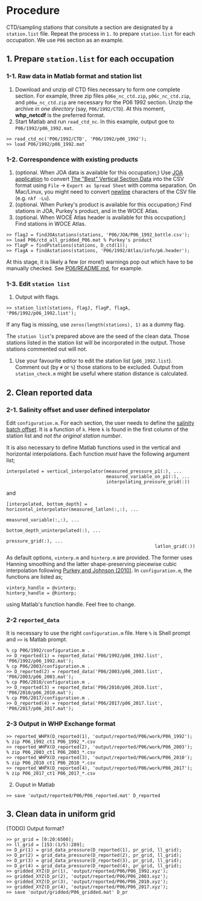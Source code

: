 # Procedure
CTD/sampling stations that consitute a section are designated by a `station.list` file. Repeat the process in `1.` to prepare `station.list` for each occupation.
We use `P06` section as an example.

## 1. Prepare `station.list` for each occupation



### 1-1. Raw data in Matlab format and station list

1. Download and unzip *all* CTD files necessary to form one complete section. For example, three zip files `p06e_nc_ctd.zip`, `p06c_nc_ctd.zip`, and `p06w_nc_ctd.zip` are necessary for the P06 1992 section. Unzip the archive *in one directory* (say, `P06/1992/CTD`). At this moment, **whp_netcdf** is the preferred format.
1. Start Matlab and run `read_ctd_nc`. In this example, output goe to `P06/1992/p06_1992.mat`.
~~~
>> read_ctd_nc('P06/1992/CTD', 'P06/1992/p06_1992');
>> load P06/1992/p06_1992.mat
~~~

### 1-2. Correspondence with existing products
1. (optional. When JOA data is available for this occupation;) Use [JOA application](http://joa.ucsd.edu/joa) to convert  [The "Best" Vertical Section Data](http://joa.ucsd.edu/data/best.html) into the CSV format using `File` → `Export as Spread Sheet` with comma separation. On Mac/Linux, you might need to convert [newline](https://en.wikipedia.org/wiki/Newline) characters of the CSV file (e.g. `nkf -Lu`).
1. (optional. When Purkey's product is available for this occupation;) Find stations in JOA, Purkey's product, and in the WOCE Atlas.
1. (optional. When WOCE Atlas header is available for this occupation;) Find stations in WOCE Atlas.
~~~
>> flagJ = findJOAstations(stations, 'P06/JOA/P06_1992_bottle.csv');
>> load P06/ctd_all_gridded_P06.mat % Purkey's product
>> flagP = findPstations(stations, D_ctd(1));
>> flagA = findAstations(stations, 'P06/1992/Atlas/info/p6.header');
~~~
At this stage, it is likely a few (or more!) warnings pop out which have to be manually checked. See [P06/README.md](https://github.com/kkats/WOCE-GO-SHIP-clean-sections/blob/master/P06/README.md), for example.

### 1-3. Edit `station list`

1. Output with flags.
~~~
>> station_list(stations, flagJ, flagP, flagA, 'P06/1992/p06_1992.list');
~~~
If any flag is missing, use `zeros(length(stations), 1)` as a dummy flag.

The `station list`'s prepared above are the seed of the clean data. Those stations listed in the station list will be incorporated in the output. Those stations commented out will not.

1. Use your favourite editor to edit the station list (`p06_1992.list`). Comment out (by `#` or `%`) those stations to be excluded. Output from `station_check.m` might be useful where station distance is calculated.


## 2. Clean reported data
### 2-1. Salinity offset and user defined interpolator
Edit `configuration.m`.
For each section, the user needs to define the [salinity batch offset](https://github.com/kkats/WOCE-GO-SHIP-clean-sections/blob/master/SaltBatchOffset/README.md). It is a function of `k`. Here `k` is found in the first column of the station list and *not the original station number*.

It is also necessary to define Matlab functions used in the vertical and horizontal interpolations. Each function *must* have the following argument list;
~~~
interpolated = vertical_interpolator(measured_pressure_p1(:), ...
                                     measured_variable_on_p1(:), ...
                                     interpolating_pressure_grid(:))
~~~
and
~~~
[interpolated, bottom_depth] = horizontal_interpolator(measured_latlon(:,:), ...
                                                       measured_variable(:,:), ...
                                                       bottom_depth_uninterpolated(:), ...
                                                       pressure_grid(:), ...
                                                       latlon_grid(:))
~~~
As default options, `vinterp.m` and `hinterp.m` are provided. The former uses Hanning smoothing and the latter shape-preserving piecewise cubic interpolation following [Purkey and Johnson (2010)](https://doi.org/10.1175/2010JCLI3682.1). In `configuration.m`, the functions are listed as;
~~~
vinterp_handle = @vinterp;
hinterp_handle = @hinterp;
~~~
using Matlab's function handle. Feel free to change.

### 2-2 `reported_data`
It is necessary to use the right `configuration.m` file. Here `%` is Shell prompt and `>>` is Matlab prompt.
~~~
% cp P06/1992/configuration.m .
>> D_reported(1) = reported_data('P06/1992/p06_1992.list', 'P06/1992/p06_1992.mat');
% cp P06/2003/configuration.m .
>> D_reported(2) = reported_data('P06/2003/p06_2003.list', 'P06/2003/p06_2003.mat');
% cp P06/2010/configuration.m .
>> D_reported(3) = reported_data('P06/2010/p06_2010.list', 'P06/2010/p06_2010.mat');
% cp P06/2017/configuration.m .
>> D_reported(4) = reported_data('P06/2017/p06_2017.list', 'P06/2017/p06_2017.mat');
~~~

### 2-3 Output in WHP Exchange format
~~~
>> reported_WHPX(D_reported(1), 'output/reported/P06/work/P06_1992');
% zip P06_1992_ct1 P06_1992_*.csv
>> reported_WHPX(D_reported(2), 'output/reported/P06/work/P06_2003');
% zip P06_2003_ct1 P06_2003_*.csv
>> reported_WHPX(D_reported(3), 'output/reported/P06/work/P06_2010');
% zip P06_2010_ct1 P06_2010_*.csv
>> reported_WHPX(D_reported(4), 'output/reported/P06/work/P06_2017');
% zip P06_2017_ct1 P06_2017_*.csv
~~~
2. Ouput in Matlab
~~~
>> save 'output/reported/P06/P06_reported.mat' D_reported
~~~

## 3. Clean data in uniform grid
(TODO) Output format?
~~~
>> pr_grid = [0:20:6500];
>> ll_grid = [153:(1/5):289];
>> D_pr(1) = grid_data_pressure(D_reported(1), pr_grid, ll_grid);
>> D_pr(2) = grid_data_pressure(D_reported(2), pr_grid, ll_grid);
>> D_pr(3) = grid_data_pressure(D_reported(3), pr_grid, ll_grid);
>> D_pr(4) = grid_data_pressure(D_reported(4), pr_grid, ll_grid);
>> gridded_XYZ(D_pr(1), 'output/reported/P06/P06_1992.xyz');
>> gridded_XYZ(D_pr(2), 'output/reported/P06/P06_2003.xyz');
>> gridded_XYZ(D_pr(3), 'output/reported/P06/P06_2010.xyz');
>> gridded_XYZ(D_pr(4), 'output/reported/P06/P06_2017.xyz');
>> save 'output/gridded/P06_gridded.mat' D_pr
~~~

